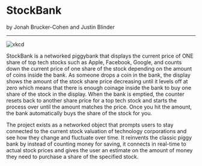 StockBank
=========
by Jonah Brucker-Cohen and Justin Blinder
___
![xkcd](http://imgs.xkcd.com/comics/investing.png)


StockBank is a networked piggybank that displays the current price of ONE share of top tech stocks such as Apple, Facebook, Google, and counts down the current price of one share of the stock depending on the amount of coins inside the bank. As someone drops a coin in the bank, the display shows the amount of the stock share price decreasing until it levels off at zero which means that there is enough coinage inside the bank to buy one share of the stock in the display. When the bank is emptied, the counter resets back to another share price for a top tech stock and starts the process over until the amount matches the price. Once you hit the amount, the bank automatically buys the share of the stock for you.


The project exists as a networked object that prompts users to stay connected to the current stock valuation of technology corporations and see how they change and fluctuate over time. It reinvents the classic piggy bank by instead of counting money for saving, it connects in real-time to actual stock prices and gives the user an estimate on the amount of money they need to purchase a share of the specified stock.


